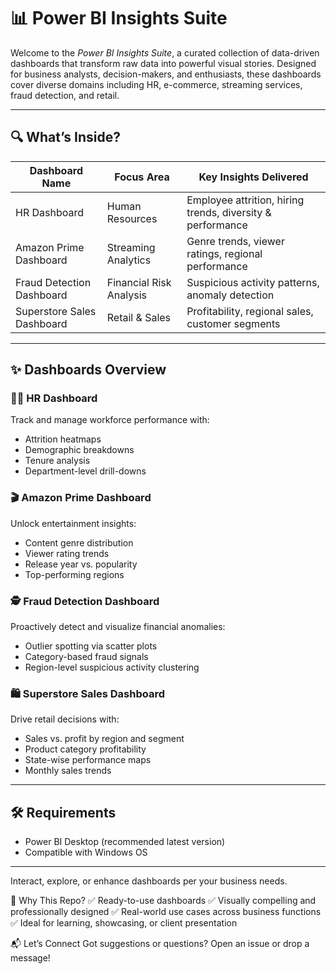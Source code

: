 # 📊 Power BI Insights Suite

Welcome to the *Power BI Insights Suite*, a curated collection of data-driven dashboards that transform raw data into powerful visual stories. Designed for business analysts, decision-makers, and enthusiasts, these dashboards cover diverse domains including HR, e-commerce, streaming services, fraud detection, and retail.

---

## 🔍 What’s Inside?

| Dashboard Name             | Focus Area              | Key Insights Delivered                                           |
|---------------------------|--------------------------|------------------------------------------------------------------|
| HR Dashboard              | Human Resources          | Employee attrition, hiring trends, diversity & performance      |
| Amazon Prime Dashboard    | Streaming Analytics      | Genre trends, viewer ratings, regional performance              |
| Fraud Detection Dashboard | Financial Risk Analysis  | Suspicious activity patterns, anomaly detection                 |
| Superstore Sales Dashboard| Retail & Sales           | Profitability, regional sales, customer segments                |


---

## ✨ Dashboards Overview

### 🧑‍💼 HR Dashboard
Track and manage workforce performance with:
- Attrition heatmaps
- Demographic breakdowns
- Tenure analysis
- Department-level drill-downs

### 🎬 Amazon Prime Dashboard
Unlock entertainment insights:
- Content genre distribution
- Viewer rating trends
- Release year vs. popularity
- Top-performing regions

### 🕵️ Fraud Detection Dashboard
Proactively detect and visualize financial anomalies:
- Outlier spotting via scatter plots
- Category-based fraud signals
- Region-level suspicious activity clustering

### 🛍 Superstore Sales Dashboard
Drive retail decisions with:
- Sales vs. profit by region and segment
- Product category profitability
- State-wise performance maps
- Monthly sales trends

---

## 🛠 Requirements

- Power BI Desktop (recommended latest version)
- Compatible with Windows OS

---



Interact, explore, or enhance dashboards per your business needs.

📌 Why This Repo?
✅ Ready-to-use dashboards
✅ Visually compelling and professionally designed
✅ Real-world use cases across business functions
✅ Ideal for learning, showcasing, or client presentation

📬 Let’s Connect
Got suggestions or questions?
Open an issue or drop a message!
